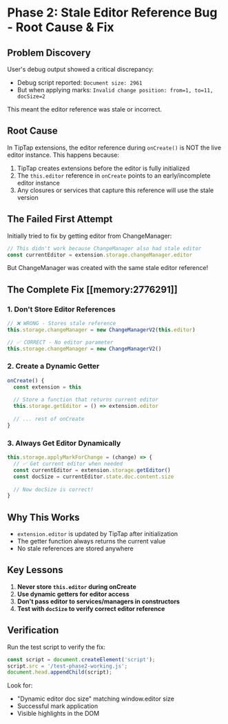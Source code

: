 # Phase 2: Stale Editor Reference Bug - Root Cause & Fix

## Problem Discovery

User's debug output showed a critical discrepancy:
- Debug script reported: `Document size: 2961`
- But when applying marks: `Invalid change position: from=1, to=11, docSize=2`

This meant the editor reference was stale or incorrect.

## Root Cause

In TipTap extensions, the editor reference during `onCreate()` is NOT the live editor instance. This happens because:

1. TipTap creates extensions before the editor is fully initialized
2. The `this.editor` reference in `onCreate` points to an early/incomplete editor instance
3. Any closures or services that capture this reference will use the stale version

## The Failed First Attempt

Initially tried to fix by getting editor from ChangeManager:
```javascript
// This didn't work because ChangeManager also had stale editor
const currentEditor = extension.storage.changeManager.editor
```

But ChangeManager was created with the same stale editor reference!

## The Complete Fix [[memory:2776291]]

### 1. Don't Store Editor References
```javascript
// ❌ WRONG - Stores stale reference
this.storage.changeManager = new ChangeManagerV2(this.editor)

// ✅ CORRECT - No editor parameter
this.storage.changeManager = new ChangeManagerV2()
```

### 2. Create a Dynamic Getter
```javascript
onCreate() {
  const extension = this
  
  // Store a function that returns current editor
  this.storage.getEditor = () => extension.editor
  
  // ... rest of onCreate
}
```

### 3. Always Get Editor Dynamically
```javascript
this.storage.applyMarkForChange = (change) => {
  // ✅ Get current editor when needed
  const currentEditor = extension.storage.getEditor()
  const docSize = currentEditor.state.doc.content.size
  
  // Now docSize is correct!
}
```

## Why This Works

- `extension.editor` is updated by TipTap after initialization
- The getter function always returns the current value
- No stale references are stored anywhere

## Key Lessons

1. **Never store `this.editor` during onCreate**
2. **Use dynamic getters for editor access**
3. **Don't pass editor to services/managers in constructors**
4. **Test with `docSize` to verify correct editor reference**

## Verification

Run the test script to verify the fix:
```javascript
const script = document.createElement('script');
script.src = '/test-phase2-working.js';
document.head.appendChild(script);
```

Look for:
- "Dynamic editor doc size" matching window.editor size
- Successful mark application
- Visible highlights in the DOM 